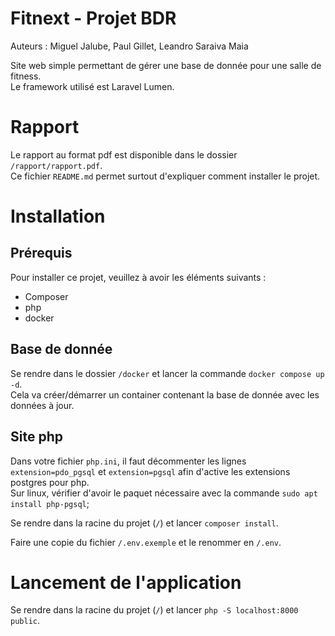 # Fitnext - Projet BDR
Auteurs : Miguel Jalube, Paul Gillet, Leandro Saraiva Maia

Site web simple permettant de gérer une base de donnée pour une salle de fitness.  
Le framework utilisé est Laravel Lumen.

# Rapport
Le rapport au format pdf est disponible dans le dossier `/rapport/rapport.pdf`.  
Ce fichier `README.md` permet surtout d'expliquer comment installer le projet.

# Installation

## Prérequis
Pour installer ce projet, veuillez à avoir les éléments suivants :
 - Composer
 - php
 - docker

## Base de donnée
Se rendre dans le dossier `/docker` et lancer la commande `docker compose up -d`.  
Cela va créer/démarrer un container contenant la base de donnée avec les données à jour.

## Site php
Dans votre fichier `php.ini`, il faut décommenter les lignes `extension=pdo_pgsql` et `extension=pgsql` afin d'active les extensions postgres pour php.  
Sur linux, vérifier d'avoir le paquet nécessaire avec la commande `sudo apt install php-pgsql`;

Se rendre dans la racine du projet (`/`) et lancer `composer install`.

Faire une copie du fichier `/.env.exemple` et le renommer en `/.env`.

# Lancement de l'application
Se rendre dans la racine du projet (`/`) et lancer `php -S localhost:8000 public`.
